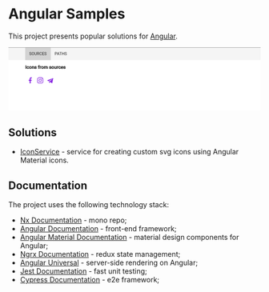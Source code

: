 # Angular Samples

This project presents popular solutions for [Angular](https://angular.io).

![image](./apps/icons/src/assets/images/demo-sources.png)

## Solutions

- [IconService](./libs/core/icons/README.md) - service for creating custom svg icons using Angular Material icons.

## Documentation

The project uses the following technology stack:

- [Nx Documentation](https://nx.dev/angular) - mono repo;
- [Angular Documentation](https://angular.io/docs) - front-end framework;
- [Angular Material Documentation](https://material.angular.io/components/categories) - material design components for Angular;
- [Ngrx Documentation](https://ngrx.io/docs) - redux state management;
- [Angular Universal](https://angular.io/guide/universal) - server-side rendering on Angular;
- [Jest Documentation](https://jestjs.io/docs/getting-started) - fast unit testing;
- [Cypress Documentation](https://docs.cypress.io/) - e2e framework;
